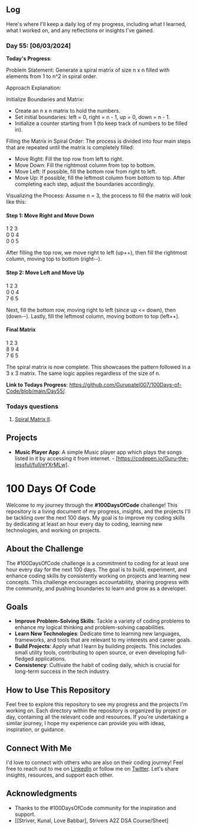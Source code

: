 ## Log

Here's where I'll keep a daily log of my progress, including what I learned, what I worked on, and any reflections or insights I've gained.

### Day 55: [06/03/2024]

**Today's Progress**:

Problem Statement:
Generate a spiral matrix of size n x n filled with elements from 1 to n^2 in spiral order.

Approach Explanation:

Initialize Boundaries and Matrix:

- Create an n x n matrix to hold the numbers.
- Set initial boundaries: left = 0, right = n - 1, up = 0, down = n - 1.
- Initialize a counter starting from 1 (to keep track of numbers to be filled in).

Filling the Matrix in Spiral Order:
The process is divided into four main steps that are repeated until the matrix is completely filled:

- Move Right: Fill the top row from left to right.
- Move Down: Fill the rightmost column from top to bottom.
- Move Left: If possible, fill the bottom row from right to left.
- Move Up: If possible, fill the leftmost column from bottom to top.
After completing each step, adjust the boundaries accordingly.

Visualizing the Process:
Assume n = 3, the process to fill the matrix will look like this:

#### Step 1: Move Right and Move Down

1 2 3<br/>
0 0 4<br/>
0 0 5

After filling the top row, we move right to left (up++), then fill the rightmost column, moving top to bottom (right--).

#### Step 2: Move Left and Move Up

1 2 3<br/>
0 0 4<br/>
7 6 5

Next, fill the bottom row, moving right to left (since up <= down), then (down--).
Lastly, fill the leftmost column, moving bottom to top (left++).

#### Final Matrix

1 2 3<br/>
8 9 4<br/>
7 6 5

The spiral matrix is now complete. This showcases the pattern followed in a 3 x 3 matrix. The same logic applies regardless of the size of n.

<!-- **Thoughts**: Delving into these questions, I navigated through array manipulations, optimized for performance, and unlocked new strategies for dealing with matrix transformations. -->

**Link to Todays Progress**: https://github.com/Gurupatel007/100Days-of-Code/blob/main/Day55/.

### Todays questions

<!-- 1. [Plus One](https://leetcode.com/problems/plus-one/).

2. [Remove Duplicates from Sorted Array](https://leetcode.com/problems/remove-duplicates-from-sorted-array/)

3. [Minimum Cost to Move Chips to The Same Position](https://leetcode.com/problems/minimum-cost-to-move-chips-to-the-same-position/description/). -->

1. [Spiral Matrix II](https://leetcode.com/problems/spiral-matrix-ii/).

<!-- 5. [Plus Minus](https://www.hackerrank.com/challenges/plus-minus)

1. [Diagonal Difference](https://www.hackerrank.com/challenges/diagonal-difference) -->

<!-- 7. [A Very Big Sum](https://www.hackerrank.com/challenges/a-very-big-sum)

8. [Compare the Triplets](https://www.hackerrank.com/challenges/compare-the-triplets)

9. [Simple Array Sum](https://www.hackerrank.com/challenges/simple-array-sum)

10. [Solve Me First](https://www.hackerrank.com/challenges/solve-me-first) -->

<!-- 7. [Missing Number](https://leetcode.com/problems/missing-number/submissions/1186710654/) -->


## Projects

- **Music Player App**: A simple Music player app which plays the songs listed in it by accessing it from internet. - [https://codepen.io/Guru-the-lessful/full/eYXrMLw].

# 100 Days Of Code

Welcome to my journey through the **#100DaysOfCode** challenge! This repository is a living document of my progress, insights, and the projects I'll be tackling over the next 100 days. My goal is to improve my coding skills by dedicating at least an hour every day to coding, learning new technologies, and working on projects.

## About the Challenge

The #100DaysOfCode challenge is a commitment to coding for at least one hour every day for the next 100 days. The goal is to build, experiment, and enhance coding skills by consistently working on projects and learning new concepts. This challenge encourages accountability, sharing progress with the community, and pushing boundaries to learn and grow as a developer.

## Goals

- **Improve Problem-Solving Skills**: Tackle a variety of coding problems to enhance my logical thinking and problem-solving capabilities.
- **Learn New Technologies**: Dedicate time to learning new languages, frameworks, and tools that are relevant to my interests and career goals.
- **Build Projects**: Apply what I learn by building projects. This includes small utility tools, contributing to open source, or even developing full-fledged applications.
- **Consistency**: Cultivate the habit of coding daily, which is crucial for long-term success in the tech industry.

## How to Use This Repository

Feel free to explore this repository to see my progress and the projects I'm working on. Each directory within the repository is organized by project or day, containing all the relevant code and resources. If you're undertaking a similar journey, I hope my experience can provide you with ideas, inspiration, or guidance.

## Connect With Me

I'd love to connect with others who are also on their coding journey! Feel free to reach out to me on [LinkedIn](www.linkedin.com/in/guru-patel-42423b219) or follow me on [Twitter](https://twitter.com/Gurupat11727321). Let's share insights, resources, and support each other.

## Acknowledgments

- Thanks to the #100DaysOfCode community for the inspiration and support.
- [[Striver, Kunal, Love Babbar], Strivers A2Z DSA Course/Sheet]
